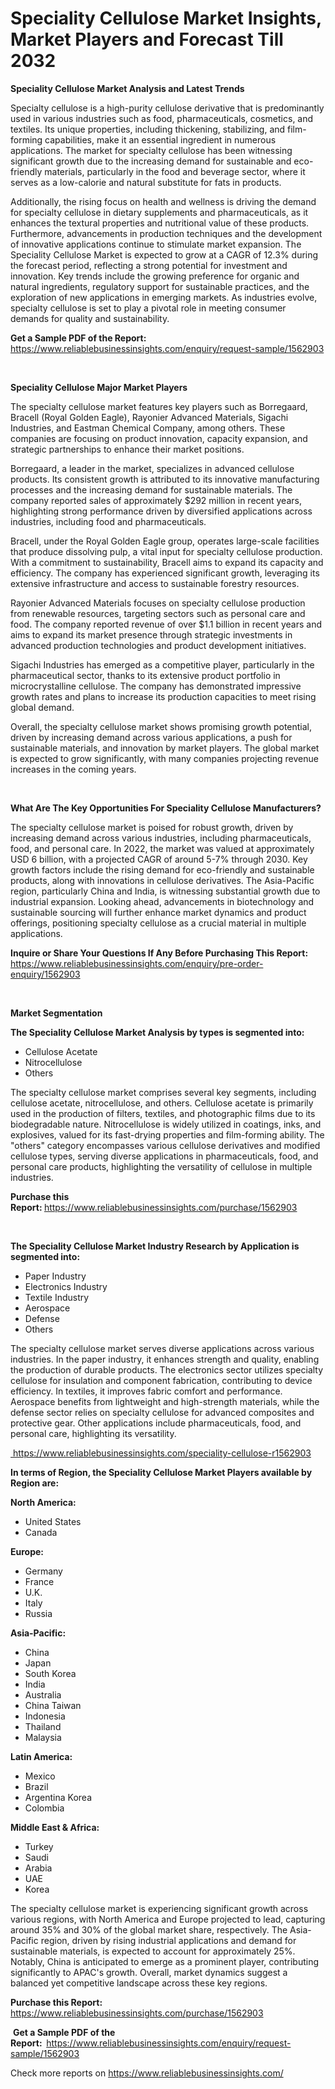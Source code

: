 <p><h1>Speciality Cellulose Market Insights, Market Players and Forecast Till 2032</h1></p><p><strong>Speciality Cellulose Market Analysis and Latest Trends</strong></p>
<p><p>Specialty cellulose is a high-purity cellulose derivative that is predominantly used in various industries such as food, pharmaceuticals, cosmetics, and textiles. Its unique properties, including thickening, stabilizing, and film-forming capabilities, make it an essential ingredient in numerous applications. The market for specialty cellulose has been witnessing significant growth due to the increasing demand for sustainable and eco-friendly materials, particularly in the food and beverage sector, where it serves as a low-calorie and natural substitute for fats in products.</p><p>Additionally, the rising focus on health and wellness is driving the demand for specialty cellulose in dietary supplements and pharmaceuticals, as it enhances the textural properties and nutritional value of these products. Furthermore, advancements in production techniques and the development of innovative applications continue to stimulate market expansion. The Speciality Cellulose Market is expected to grow at a CAGR of 12.3% during the forecast period, reflecting a strong potential for investment and innovation. Key trends include the growing preference for organic and natural ingredients, regulatory support for sustainable practices, and the exploration of new applications in emerging markets. As industries evolve, specialty cellulose is set to play a pivotal role in meeting consumer demands for quality and sustainability.</p></p>
<p><strong>Get a Sample PDF of the Report:&nbsp;</strong> <a href="https://www.reliablebusinessinsights.com/enquiry/request-sample/1562903?utm_campaign=2174&utm_medium=2&utm_source=Github&utm_content=ia&utm_term=01022025&utm_id=speciality-cellulose">https://www.reliablebusinessinsights.com/enquiry/request-sample/1562903</a></p>
<p>&nbsp;</p>
<p><strong>Speciality Cellulose Major Market Players</strong></p>
<p><p>The specialty cellulose market features key players such as Borregaard, Bracell (Royal Golden Eagle), Rayonier Advanced Materials, Sigachi Industries, and Eastman Chemical Company, among others. These companies are focusing on product innovation, capacity expansion, and strategic partnerships to enhance their market positions.</p><p>Borregaard, a leader in the market, specializes in advanced cellulose products. Its consistent growth is attributed to its innovative manufacturing processes and the increasing demand for sustainable materials. The company reported sales of approximately $292 million in recent years, highlighting strong performance driven by diversified applications across industries, including food and pharmaceuticals.</p><p>Bracell, under the Royal Golden Eagle group, operates large-scale facilities that produce dissolving pulp, a vital input for specialty cellulose production. With a commitment to sustainability, Bracell aims to expand its capacity and efficiency. The company has experienced significant growth, leveraging its extensive infrastructure and access to sustainable forestry resources.</p><p>Rayonier Advanced Materials focuses on specialty cellulose production from renewable resources, targeting sectors such as personal care and food. The company reported revenue of over $1.1 billion in recent years and aims to expand its market presence through strategic investments in advanced production technologies and product development initiatives.</p><p>Sigachi Industries has emerged as a competitive player, particularly in the pharmaceutical sector, thanks to its extensive product portfolio in microcrystalline cellulose. The company has demonstrated impressive growth rates and plans to increase its production capacities to meet rising global demand.</p><p>Overall, the specialty cellulose market shows promising growth potential, driven by increasing demand across various applications, a push for sustainable materials, and innovation by market players. The global market is expected to grow significantly, with many companies projecting revenue increases in the coming years.</p></p>
<p>&nbsp;</p>
<p><strong>What Are The Key Opportunities For Speciality Cellulose Manufacturers?</strong></p>
<p><p>The specialty cellulose market is poised for robust growth, driven by increasing demand across various industries, including pharmaceuticals, food, and personal care. In 2022, the market was valued at approximately USD 6 billion, with a projected CAGR of around 5-7% through 2030. Key growth factors include the rising demand for eco-friendly and sustainable products, along with innovations in cellulose derivatives. The Asia-Pacific region, particularly China and India, is witnessing substantial growth due to industrial expansion. Looking ahead, advancements in biotechnology and sustainable sourcing will further enhance market dynamics and product offerings, positioning specialty cellulose as a crucial material in multiple applications.</p></p>
<p><strong>Inquire or Share Your Questions If Any Before Purchasing This Report:</strong> <a href="https://www.reliablebusinessinsights.com/enquiry/pre-order-enquiry/1562903?utm_campaign=2174&utm_medium=2&utm_source=Github&utm_content=ia&utm_term=01022025&utm_id=speciality-cellulose">https://www.reliablebusinessinsights.com/enquiry/pre-order-enquiry/1562903</a></p>
<p>&nbsp;</p>
<p><strong>Market Segmentation</strong></p>
<p><strong>The Speciality Cellulose Market Analysis by types is segmented into:</strong></p>
<p><ul><li>Cellulose Acetate</li><li>Nitrocellulose</li><li>Others</li></ul></p>
<p><p>The specialty cellulose market comprises several key segments, including cellulose acetate, nitrocellulose, and others. Cellulose acetate is primarily used in the production of filters, textiles, and photographic films due to its biodegradable nature. Nitrocellulose is widely utilized in coatings, inks, and explosives, valued for its fast-drying properties and film-forming ability. The "others" category encompasses various cellulose derivatives and modified cellulose types, serving diverse applications in pharmaceuticals, food, and personal care products, highlighting the versatility of cellulose in multiple industries.</p></p>
<p><strong>Purchase this Report:&nbsp;</strong><a href="https://www.reliablebusinessinsights.com/purchase/1562903?utm_campaign=2174&utm_medium=2&utm_source=Github&utm_content=ia&utm_term=01022025&utm_id=speciality-cellulose">https://www.reliablebusinessinsights.com/purchase/1562903</a></p>
<p>&nbsp;</p>
<p><strong>The Speciality Cellulose Market Industry Research by Application is segmented into:</strong></p>
<p><ul><li>Paper Industry</li><li>Electronics Industry</li><li>Textile Industry</li><li>Aerospace</li><li>Defense</li><li>Others</li></ul></p>
<p><p>The specialty cellulose market serves diverse applications across various industries. In the paper industry, it enhances strength and quality, enabling the production of durable products. The electronics sector utilizes specialty cellulose for insulation and component fabrication, contributing to device efficiency. In textiles, it improves fabric comfort and performance. Aerospace benefits from lightweight and high-strength materials, while the defense sector relies on specialty cellulose for advanced composites and protective gear. Other applications include pharmaceuticals, food, and personal care, highlighting its versatility.</p></p>
<p><a href="https://www.reliablebusinessinsights.com/speciality-cellulose-r1562903?utm_campaign=2174&utm_medium=2&utm_source=Github&utm_content=ia&utm_term=01022025&utm_id=speciality-cellulose">&nbsp;https://www.reliablebusinessinsights.com/speciality-cellulose-r1562903</a></p>
<p><strong>In terms of Region, the Speciality Cellulose Market Players available by Region are:</strong></p>
<p>
    <p> <strong> North America: </strong>
        <ul>
            <li>United States</li>
            <li>Canada</li>
        </ul>
        </p> 
    <p> <strong> Europe: </strong>
        <ul>
            <li>Germany</li>
            <li>France</li>
            <li>U.K.</li>
            <li>Italy</li>
            <li>Russia</li>
        </ul>
        </p> 
    <p> <strong> Asia-Pacific: </strong>
        <ul>
            <li>China</li>
            <li>Japan</li>
            <li>South Korea</li>
            <li>India</li>
            <li>Australia</li>
            <li>China Taiwan</li>
            <li>Indonesia</li>
            <li>Thailand</li>
            <li>Malaysia</li>
        </ul>
        </p> 
    <p> <strong> Latin America: </strong>
        <ul>
            <li>Mexico</li>
            <li>Brazil</li>
            <li>Argentina Korea</li>
            <li>Colombia</li>
        </ul>
        </p> 
    <p> <strong> Middle East & Africa: </strong>
        <ul>
            <li>Turkey</li>
            <li>Saudi</li>
            <li>Arabia</li>
            <li>UAE</li>
            <li>Korea</li>
        </ul>
    </p>
    </p>
<p><p>The specialty cellulose market is experiencing significant growth across various regions, with North America and Europe projected to lead, capturing around 35% and 30% of the global market share, respectively. The Asia-Pacific region, driven by rising industrial applications and demand for sustainable materials, is expected to account for approximately 25%. Notably, China is anticipated to emerge as a prominent player, contributing significantly to APAC's growth. Overall, market dynamics suggest a balanced yet competitive landscape across these key regions.</p></p>
<p><strong>Purchase this Report: </strong><a href="https://www.reliablebusinessinsights.com/purchase/1562903?utm_campaign=2174&utm_medium=2&utm_source=Github&utm_content=ia&utm_term=01022025&utm_id=speciality-cellulose">https://www.reliablebusinessinsights.com/purchase/1562903</a></p>
<p>&nbsp;<strong>Get a Sample PDF of the Report:&nbsp;&nbsp;</strong><a href="https://www.reliablebusinessinsights.com/enquiry/request-sample/1562903?utm_campaign=2174&utm_medium=2&utm_source=Github&utm_content=ia&utm_term=01022025&utm_id=speciality-cellulose">https://www.reliablebusinessinsights.com/enquiry/request-sample/1562903</a></p>
<p><strong></strong></p>
<p>Check more reports on <a href="https://www.reliablebusinessinsights.com/?utm_campaign=2174&utm_medium=2&utm_source=Github&utm_content=ia&utm_term=01022025&utm_id=speciality-cellulose">https://www.reliablebusinessinsights.com/</a></p>